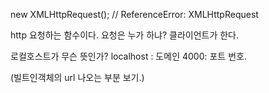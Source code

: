 new XMLHttpRequest(); // ReferenceError: XMLHttpRequest

http 요청하는 함수이다. 요청은 누가 하냐? 클라이언트가 한다. 

로컬호스트가 무슨 뜻인가? localhost : 도메인 4000: 포트 번호.

(빌트인객체의 url 나오는 부분 보기.)